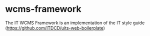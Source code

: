 # wcms-framework
The IT WCMS Framework is an implementation of the IT style guide (https://github.com/ITDCD/uits-web-boilerplate)

